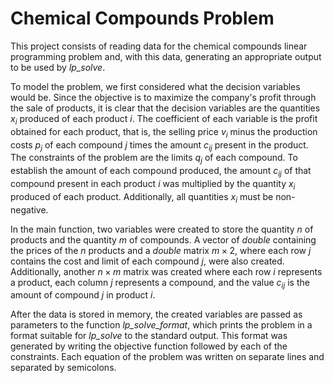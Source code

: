 # Chemical Compounds Problem

This project consists of reading data for the chemical compounds linear programming problem and, with this data, generating an appropriate output to be used by _lp_solve_.

To model the problem, we first considered what the decision variables would be. Since the objective is to maximize the company's profit through the sale of products, it is clear that the decision variables are the quantities $x_i$ produced of each product $i$. The coefficient of each variable is the profit obtained for each product, that is, the selling price $v_i$ minus the production costs $p_j$ of each compound $j$ times the amount $c_{ij}$ present in the product. The constraints of the problem are the limits $q_j$ of each compound. To establish the amount of each compound produced, the amount $c_{ij}$ of that compound present in each product $i$ was multiplied by the quantity $x_i$ produced of each product. Additionally, all quantities $x_i$ must be non-negative.

In the main function, two variables were created to store the quantity $n$ of products and the quantity $m$ of compounds. A vector of _double_ containing the prices of the $n$ products and a _double_ matrix $m \times 2$, where each row $j$ contains the cost and limit of each compound $j$, were also created. Additionally, another $n \times m$ matrix was created where each row $i$ represents a product, each column $j$ represents a compound, and the value $c_{ij}$ is the amount of compound $j$ in product $i$.

After the data is stored in memory, the created variables are passed as parameters to the function _lp_solve_format_, which prints the problem in a format suitable for _lp_solve_ to the standard output. This format was generated by writing the objective function followed by each of the constraints. Each equation of the problem was written on separate lines and separated by semicolons.
